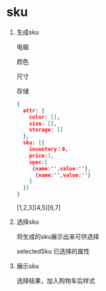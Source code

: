 # sku

1. 生成sku

   电脑

   颜色

   尺寸

   存储

   ```json
   {
     attr: {
       color: [],
       size: [],
       storage: []
     },
     sku: [{
       inventory：0，
       price:1,
       spec:[
       	{name:'',value:''},
         {name:'',value:''}
       ]
     }]
   }
   ```

   \[1,2,3]\[4,5][6,7]

   

2. 选择sku

   将生成的sku展示出来可供选择

   selectedSku 已选择的属性
   
   

   

3. 展示sku

   选择结果，加入购物车后样式
